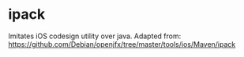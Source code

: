 # ipack
Imitates iOS codesign utility over java.
Adapted from: https://github.com/Debian/openjfx/tree/master/tools/ios/Maven/ipack
